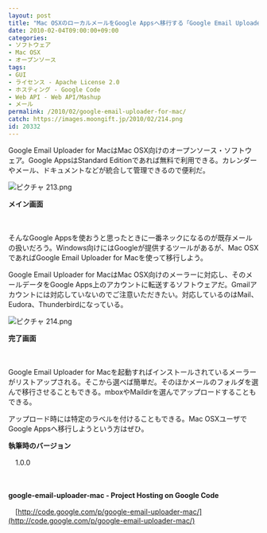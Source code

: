 ```yaml
---
layout: post
title: "Mac OSXのローカルメールをGoogle Appsへ移行する「Google Email Uploader for Mac」"
date: 2010-02-04T09:00:00+09:00
categories:
- ソフトウェア
- Mac OSX
- オープンソース
tags: 
- GUI
- ライセンス - Apache License 2.0
- ホスティング - Google Code
- Web API - Web API/Mashup
- メール
permalink: /2010/02/google-email-uploader-for-mac/
catch: https://images.moongift.jp/2010/02/214.png
id: 20332
---
```

Google Email Uploader for MacはMac OSX向けのオープンソース・ソフトウェア。Google AppsはStandard Editionであれば無料で利用できる。カレンダーやメール、ドキュメントなどが統合して管理できるので便利だ。

  

![ピクチャ 213.png](https://images.moongift.jp/2010/02/213.png)  
  
**メイン画面**

  

　

  

そんなGoogle Appsを使おうと思ったときに一番ネックになるのが既存メールの扱いだろう。Windows向けにはGoogleが提供するツールがあるが、Mac OSXであればGoogle Email Uploader for Macを使って移行しよう。

  
<!--more-->

Google Email Uploader for MacはMac OSX向けのメーラーに対応し、そのメールデータをGoogle Apps上のアカウントに転送するソフトウェアだ。Gmailアカウントには対応していないのでご注意いただきたい。対応しているのはMail、Eudora、Thunderbirdになっている。

  

![ピクチャ 214.png](https://images.moongift.jp/2010/02/214.png)  
  
**完了画面**

  

　

  

Google Email Uploader for Macを起動すればインストールされているメーラーがリストアップされる。そこから選べば簡単だ。そのほかメールのフォルダを選んで移行させることもできる。mboxやMaildirを選んでアップロードすることもできる。

  

アップロード時には特定のラベルを付けることもできる。Mac OSXユーザでGoogle Appsへ移行しようという方はぜひ。

  

**執筆時のバージョン**  
  
　1.0.0

  

　

  

**google-email-uploader-mac - Project Hosting on Google Code**  
  
　[http://code.google.com/p/google-email-uploader-mac/](http://code.google.com/p/google-email-uploader-mac/)

  
